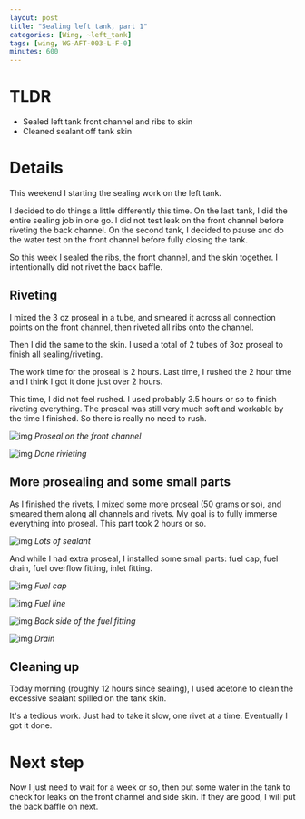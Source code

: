 ```yaml
---
layout: post
title: "Sealing left tank, part 1"
categories: [Wing, ~left_tank]
tags: [wing, WG-AFT-003-L-F-0]
minutes: 600
---
```


# TLDR

- Sealed left tank front channel and ribs to skin
- Cleaned sealant off tank skin

# Details

This weekend I starting the sealing work on the left tank.

I decided to do things a little differently this time. On the last tank, I did the entire sealing job in one go. I did not test leak on
the front channel before riveting the back channel. On the second tank, I decided to pause and do the water test on the front channel
before fully closing the tank.

So this week I sealed the ribs, the front channel, and the skin together. I intentionally did not rivet the back baffle.

## Riveting

I mixed the 3 oz proseal in a tube, and smeared it across all connection points on the front channel, then riveted all ribs onto the channel.

Then I did the same to the skin. I used a total of 2 tubes of 3oz proseal to finish all sealing/riveting.

The work time for the proseal is 2 hours. Last time, I rushed the 2 hour time and I think I got it done just over 2 hours.

This time, I did not feel rushed. I used probably 3.5 hours or so to finish riveting everything. The proseal was still very much
soft and workable by the time I finished. So there is really no need to rush.

![img](https://lh3.googleusercontent.com/pw/AP1GczOTYxzTv1I4Ql7rDmK4eQL7-iCbPykf7-pxx1hHJP3-NitGqu_D35Ji7GAV3XVmTEySS8Diqli-rqbMVSTE93IlP4_6YbnGe4riXmG1pGH5mBEF_JCMDVQBN8mW4NiftcitgegJO8pI7ruAsIbyjKPH0A=w4080-h3072-s-no-gm?authuser=0)
_Proseal on the front channel_

![img](https://lh3.googleusercontent.com/pw/AP1GczO_n6UwGzhNjw0Cn0X7ct-8319R-gnGJPKmbsGb_e3C_xLUPilpQdNQDEvS67ksS0wwXNqjuVAVKWTPMOKGC5DmCA-1OfgaTGjmF66Gx5z9gupNofSR5_t4oHzxxIrQLg_P90teReJ7DV_wbmvPM4ibLw=w2328-h3092-s-no-gm?authuser=0)
_Done rivieting_

## More prosealing and some small parts

As I finished the rivets, I mixed some more proseal (50 grams or so), and smeared them along all channels and rivets. My goal is to fully immerse everything into proseal. This part took 2 hours or so.

![img](https://lh3.googleusercontent.com/pw/AP1GczMkaVDYejLCMYdkeQj6k0ZEMBFfaWvj03BBSL-xmn0ZESq2NEUllmp0M_AaLl-MSmnv7bQod5uPHbfsZ8j2pzEzKDdcmVInqZLFNO6puUMTxNOOAEQFCoHSJhru6JzMTS2pNbI3yoqA44h7Evn8LAm4cQ=w2328-h3092-s-no-gm?authuser=0)
_Lots of sealant_

And while I had extra proseal, I installed some small parts: fuel cap, fuel drain, fuel overflow fitting, inlet fitting.

![img](https://lh3.googleusercontent.com/pw/AP1GczOBAC5chVmJAQubXMWHBYSPzs50ZVZHXhdSqrD-Awqn9iefrfSKT9oIrc69NClwuGYHze60CdsadyURz-79KZBWNMCJeeyxek3ngZeoVo7FERGHcbC-ytX4gr6AuRUWmcWgL3iIu2kI6ZtK2IqSMhzbDA=w2328-h3092-s-no-gm?authuser=0)
_Fuel cap_

![img](https://lh3.googleusercontent.com/pw/AP1GczNx9Eo8b7izyKegwvXUxdAx04Usus4YuVQAWl8yDcmMeR0uVS1W55IYRJ2F_me4T_V8pRBH8INC9oOfceukTIjXXE71CUOFZVVL67C-0_av1rUYhc4ERFpz5eOUHdLqJ0g1tOc0iqp13NNRhexpHYv0vQ=w2328-h3092-s-no-gm?authuser=0)
_Fuel line_

![img](https://lh3.googleusercontent.com/pw/AP1GczPxpsWZpuBJ3dPsW6xtjMH4YKDXHT9tlngi40ZhQI-q01sCfamp8dRL_QyzhYFVF8dVMmQCw-lcp77GrXevTGZZiE1CxTj-8hHVDZsr2Sa_dVTEea1DYKvgznELxUXRpAUoc_LHq7j_nRu456TEdoOHhg=w2328-h3092-s-no-gm?authuser=0)
_Back side of the fuel fitting_

![img](https://lh3.googleusercontent.com/pw/AP1GczMq1ZMa2mf_8uGzz5YsOx3PORUM1EUuQUYUOs9H6Jzt-vXBfvgnTYX2nMy8Oi2PWgiS5-6cTzKCDB_-GPAXZqRbzIxPhEMQLIHHPYAu4HheA-kTy7GibRPIgkZhQ5t2hYw-xp0kYdFKr4JEmoiWmib55g=w2328-h3092-s-no-gm?authuser=0)
_Drain_

## Cleaning up

Today morning (roughly 12 hours since sealing), I used acetone to clean the excessive sealant spilled on the tank skin.

It's a tedious work. Just had to take it slow, one rivet at a time. Eventually I got it done.

# Next step

Now I just need to wait for a week or so, then put some water in the tank to check for leaks on the front channel and side skin. If they are good, I will put the back baffle on next.
